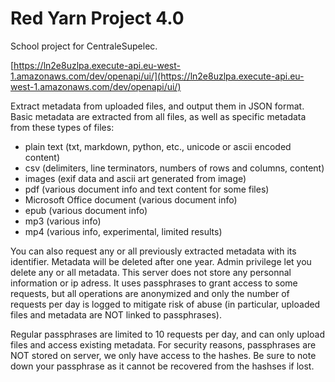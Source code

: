 # Red Yarn Project 4.0  
School project for CentraleSupelec. 

[https://ln2e8uzlpa.execute-api.eu-west-1.amazonaws.com/dev/openapi/ui/](https://ln2e8uzlpa.execute-api.eu-west-1.amazonaws.com/dev/openapi/ui/)  

Extract metadata from uploaded files, and output them in JSON format. Basic metadata are extracted from all files, as well as specific metadata from these types of files:  

- plain text (txt, markdown, python, etc., unicode or ascii encoded content)  
- csv (delimiters, line terminators, numbers of rows and columns, content)  
- images (exif data and ascii art generated from image)  
- pdf (various document info and text content for some files)  
- Microsoft Office document (various document info)  
- epub (various document info)  
- mp3 (various info)  
- mp4 (various info, experimental, limited results)  

You can also request any or all previously extracted metadata with its identifier. Metadata will be deleted after one year. Admin privilege let you delete any or all metadata. This server does not store any personnal information or ip adress. It uses passphrases to grant access to some requests, but all operations are anonymized and only the number of requests per day is logged to mitigate risk of abuse (in particular, uploaded files and metadata are NOT linked to passphrases).

Regular passphrases are limited to 10 requests per day, and can only upload files and access existing metadata. For security reasons, passphrases are NOT stored on server, we only have access to the hashes. Be sure to note down your passphrase as it cannot be recovered from the hashses if lost.
